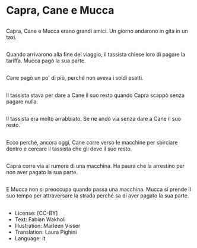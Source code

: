 # Capra, Cane e Mucca

##
Capra, Cane e Mucca erano grandi amici. Un giorno andarono in gita in un taxi.

##
Quando arrivarono alla fine del viaggio, il tassista chiese loro di pagare la tariffa. Mucca pagò la sua parte.

##
Cane pagò un po' di più, perché non aveva i soldi esatti.

##
Il tassista stava per dare a Cane il suo resto quando Capra scappò senza pagare nulla.

##
Il tassista era molto arrabbiato. Se ne andò via senza dare a Cane il suo resto.

##
Ecco perché, ancora oggi, Cane corre verso le macchine per sbirciare dentro e cercare il tassista che gli deve il suo resto.

##
Capra corre via al rumore di una macchina. Ha paura che la arrestino per non aver pagato la sua parte.

##
E Mucca non si preoccupa quando passa una macchina. Mucca si prende il suo tempo per attraversare la strada perché sa di aver pagato la sua parte. 

##
* License: [CC-BY]
* Text: Fabian Wakholi
* Illustration: Marleen Visser
* Translation: Laura Pighini
* Language: it
